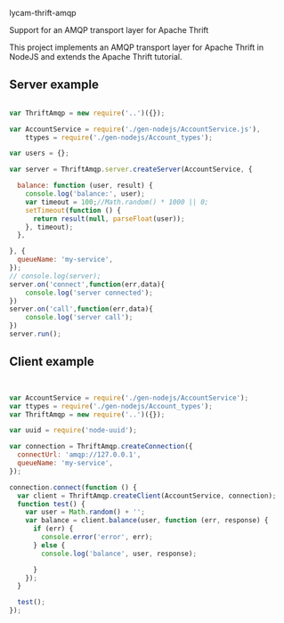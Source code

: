 lycam-thrift-amqp

Support for an AMQP transport layer for Apache Thrift

This project implements an AMQP transport layer for Apache Thrift in NodeJS and extends the Apache Thrift tutorial.


## Server example

```javascript

var ThriftAmqp = new require('..')({});

var AccountService = require('./gen-nodejs/AccountService.js'),
    ttypes = require('./gen-nodejs/Account_types');

var users = {};

var server = ThriftAmqp.server.createServer(AccountService, {

  balance: function (user, result) {
    console.log('balance:', user);
    var timeout = 100;//Math.random() * 1000 || 0;
    setTimeout(function () {
      return result(null, parseFloat(user));
    }, timeout);
  },

}, {
  queueName: 'my-service',
});
// console.log(server);
server.on('connect',function(err,data){
	console.log('server connected');
})
server.on('call',function(err,data){
	console.log('server call');
})
server.run();

```
## Client example
```javascript


var AccountService = require('./gen-nodejs/AccountService');
var ttypes = require('./gen-nodejs/Account_types');
var ThriftAmqp = new require('..')({});

var uuid = require('node-uuid');

var connection = ThriftAmqp.createConnection({
  connectUrl: 'amqp://127.0.0.1',
  queueName: 'my-service',
});

connection.connect(function () {
  var client = ThriftAmqp.createClient(AccountService, connection);
  function test() {
    var user = Math.random() + '';
    var balance = client.balance(user, function (err, response) {
      if (err) {
        console.error('error', err);
      } else {
        console.log('balance', user, response);

      }
    });
  }

  test();
});

```
